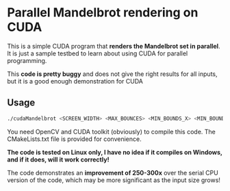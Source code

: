 # Parallel Mandelbrot rendering on CUDA

This is a simple CUDA program that **renders the Mandelbrot set in parallel**. It is just a sample testbed to learn about using CUDA for parallel programming.

This **code is pretty buggy** and does not give the right results for all inputs, but it is a good enough demonstration for CUDA

## Usage

```bash
./cudaMandelbrot <SCREEN_WIDTH> <MAX_BOUNCES> <MIN_BOUNDS_X> <MIN_BOUNDS_Y> <MAX_BOUNDS_X> <MAX_BOUNDS_Y> <UOFFSET> <VOFFSET>
```

You need OpenCV and CUDA toolkit (obviously) to compile this code. The CMakeLists.txt file is provided for convenience.

**The code is tested on Linux only, I have no idea if it compiles on Windows, and if it does, will it work correctly!**

The code demonstrates an **improvement of 250-300x** over the serial CPU version of the code, which may be more significant as the input size grows!

